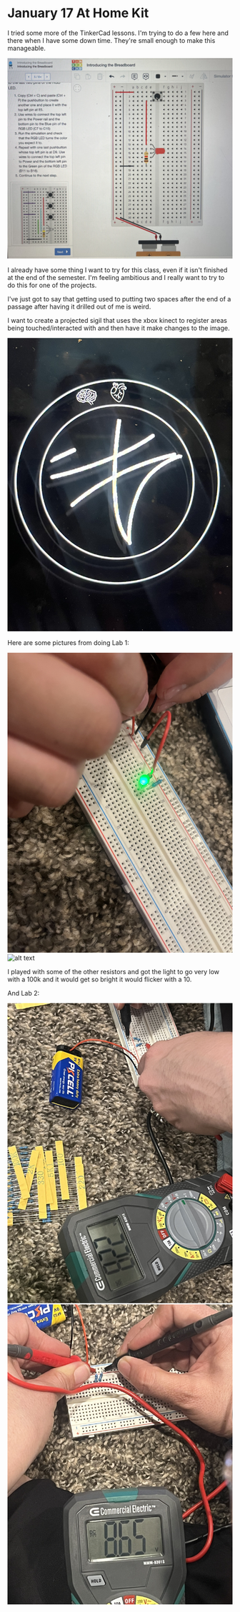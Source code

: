 # January 17 At Home Kit  

I tried some more of the TinkerCad lessons. I'm trying to do a few here and there when I have some down time. They're small enough to make this manageable.  

![alt text](images/tinkercad4.jpg)  

I already have some thing I want to try for this class, even if it isn't finished at the end of the semester. I'm feeling ambitious and I really want to try to do this for one of the projects.  

I've just got to say that getting used to putting two spaces after the end of a passage after having it drilled out of me is weird.  

I want to create a projected sigil that uses the xbox kinect to register areas being touched/interacted with and then have it make changes to the image.  

![alt text](images/sigil.jpg)  

Here are some pictures from doing Lab 1:  

![alt text](images/lowlightlab.jpg)  
![alt text](images/highlightlab.jpg)

I played with some of the other resistors and got the light to go very low with a 100k and it would get so bright it would flicker with a 10.

And Lab 2:  

![alt text](images/multimeter.jpg)
![alt text](images/multimeter2.jpg)  
